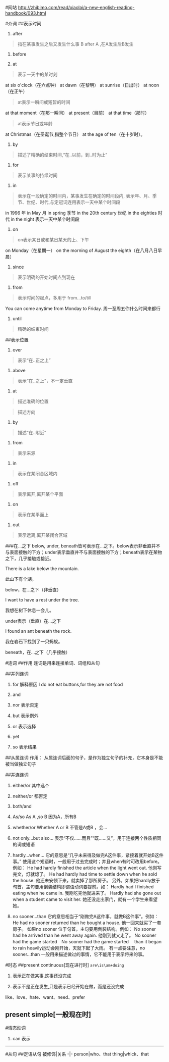 #网站
http://zhibimo.com/read/xiaolai/a-new-english-reading-handbook/093.html

#介词
##表示时间
1. after
>指在某事发生之后又发生什么事
B after A ,在A发生后B发生

1. before

1. at
>表示一天中的某时刻  

at six o'clock（在六点钟）
at dawn（在黎明）
at sunrise（日出时）
at noon（在正午）

> at表示一瞬间或短暂的时间

at that moment（在那一瞬间）
at present（目前）
at that time（那时）

>at表示节日或年龄

at Christmas（在圣诞节,指整个节日）
at the age of ten（在十岁时）。

1. by
>描述了精确的结束时间,“在..以前，到..时为止”

1. for
>表示某事的持续时间

1. in
>表示在一段确定的时间内，某事发生在确定的时间段内,
表示年、月、季节、世纪、时代,与定冠词连用表示一天中某个时间段

in 1996     年
in May      月
in spring   季节
in the 20th century 世纪
in the eighties  时代
in the night  表示一天中某个时间段
1. on
>on表示某日或和某日某天的上、下午

on Monday（在星期一）
on the morning of August the eighth（在八月八日早晨）

1. since
>表示明确的开始时间点到现在

1. from
> 表示时间的起点，多用于 from...to/till

You can come anytime from Monday to Friday. 周一至周五你什么时间来都行


1. until
>精确的结束时间

##表示位置
1. over
>表示“在..正之上”


1. above
>表示“在..之上”，不一定垂直

1. at
>描述准确的位置

>描述方向


1. by
>描述“在..附近”

1. from
>表示来源

1. in
>表示在某闭合区域内


1. off
>表示离开,离开某个平面

1. on
>表示在某平面上

1. out
>表示远离,离开某闭合区域

###在...之下
below, under, beneath皆可表示在…之下。below表示非垂直并不与表面接触的下方；under表示垂直并不与表面接触的下方；beneath表示在某物之下，几乎接触或接近。

There is a lake below the mountain.

此山下有个湖。

below，在…之下（非垂直）

I want to have a rest under the tree.

我想在树下休息一会儿。

under表示（垂直）在…之下

I found an ant beneath the rock.

我在岩石下找到了一只蚂蚁。

beneath，在…之下（几乎接触）

#连词
##作用
连词是用来连接单词、词组和从句

##并列连词
1. for
解释原因
I do not eat buttons,for they are not food

1. and

1. nor
表示否定

1. but
表示例外

1. or
表示选择

1. yet

1. so
表示结果


##从属连词
作用：
从属连词后面的句子，是作为独立句子的补充，它本身是不能被当做独立句子


##并连连词

1. either/or
其中选个

1. neither/or
都否定

1. both/and

1. As/so
As A ,so B  因为A，所有B

1. whether/or
Whether A or B 不管是A或B ，会...

1. not only...but also...
表示“不仅……而且”“既……又”，用于连接两个性质相同的词或短语

1. hardly…when...
它的意思是“几乎未来得及做完A这件事，紧接着就开始B这件事。”
使用这个短语时，一般用于过去完成时；并且when有时可改用before。例如：
He had hardly finished the article when the light went out.
他刚写完文，灯就熄了。
He had hardly had time to settle down when he sold the house.
他还未安顿下来，就卖掉了那所房子。
另外，如果把hardly放于句首，主句要用倒装结构即谓语动词要提前。如：
Hardly had I finished eating when he came in.
我刚吃完他就进来了。
Hardly had she gone out when a student came to visit her.
她还没走出家门，就有一个学生来看望她。

1. no sooner…than
它的意思相当于“刚做完A这件事，就做B这件事”。例如：
He had no sooner returned than he bought a house.
他一回来就买了一套房子。
如果no sooner 位于句首，主句要用倒装结构。例如：
No sooner had he arrived than he went away again.
他刚到就又走了。
No sooner had the game started　No sooner had the game started　 than it began to rain heavily运动会刚开始，天就下起了大雨。
有一点要注意，no sooner…than 一般用来描述做过的事情，它不能用于表示将来的事。


#时态
##present continuous[现在进行时]
``are\is\am+doing``
1. 表示正在做某事,这事还没完成

1. 表示不是正在发生,只是表示已经开始在做，而是还没完成

like、love、hate、want、need、prefer


## present simple[一般现在时]



#情态动词
1. can
表示


---
#从句
##定语从句
被修饰|关系
-|-
person|who、that
thing|whick、that
